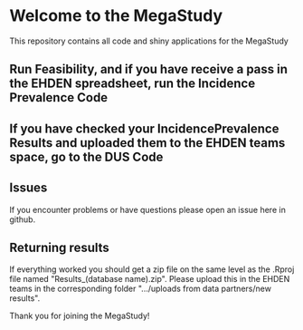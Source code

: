 # Welcome to the MegaStudy

This repository contains all code and shiny applications for the MegaStudy

## Run Feasibility, and if you have receive a pass in the EHDEN spreadsheet, run the Incidence Prevalence Code

## If you have checked your IncidencePrevalence Results and uploaded them to the EHDEN teams space, go to the DUS Code

## Issues

If you encounter problems or have questions please open an issue here in github.

## Returning results

If everything worked you should get a zip file on the same level as the .Rproj file named "Results_(database name).zip".
Please upload this in the EHDEN teams in the corresponding folder ".../uploads from data partners/new results".

Thank you for joining the MegaStudy!